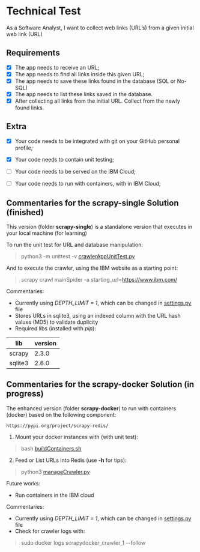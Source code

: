 
# Technical Test
As a Software Analyst, I want to collect web links (URL’s) from a given initial web link (URL)

## Requirements
- [X] The app needs to receive an URL;
- [X] The app needs to find all links inside this given URL;
- [X] The app needs to save these links found in the database (SQL or No-SQL)
- [X] The app needs to list these links saved in the database.
- [X] After collecting all links from the initial URL. Collect from the newly found links. 

## Extra
- [X] Your code needs to be integrated with git on your GitHub personal profile;
- [X] Your code needs to contain unit testing;
- [ ] Your code needs to be served on the IBM Cloud;
- [ ] Your code needs to run with containers, with in IBM Cloud;


## Commentaries for the scrapy-single Solution (finished)
This version (folder **scrapy-single**) is a standalone version that executes in your local machine (for learning)

To run the unit test for URL and database manipulation:
> python3 -m unittest -v [crawlerAppUnitTest.py](scrapy-single/crawlerAppUnitTest.py)

And to execute the crawler, using the IBM website as a starting point:
> scrapy crawl mainSpider -a starting_url=https://www.ibm.com/

Commentaries:
- Currently using *DEPTH_LIMIT = 1*, which can be changed in [settings.py](scrapy-single/crawlerApp/settings.py) file
- Stores URLs in sqlite3, using an indexed column with the URL hash values (MD5) to validate duplicity
- Required libs (installed with *pip*):

|     lib | version |
| ------- | ------- |
| scrapy  | 2.3.0   |
| sqlite3 | 2.6.0   |


## Commentaries for the scrapy-docker Solution (in progress)
The enhanced version (folder **scrapy-docker**) to run with containers (docker) based on the following component:
```
https://pypi.org/project/scrapy-redis/
```

1) Mount your docker instances with (with unit test):
> bash [buildContainers.sh](scrapy-docker/buildContainers.sh)

2) Feed or List URLs into Redis (use **-h** for tips):
> python3 [manageCrawler.py](scrapy-docker/manageCrawler.py)

Future works:
- Run containers in the IBM cloud

Commentaries:
- Currently using *DEPTH_LIMIT = 1*, which can be changed in [settings.py](scrapy-docker/crawlerApp/crawler/settings.py) file
- Check for crawler logs with: 
> sudo docker logs scrapydocker_crawler_1 --follow